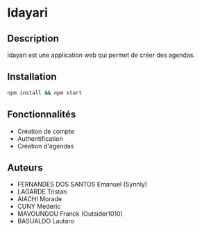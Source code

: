 # Idayari

## Description
Idayari est une application web qui permet de créer des agendas.

## Installation
```bash
npm install && npm start 
```

## Fonctionnalités
- Création de compte
- Authentification
- Création d'agendas

## Auteurs
- FERNANDES DOS SANTOS Emanuel (Synnly)
- LAGARDE Tristan 
- AIACHI Morade
- CUNY Mederic
- MAVOUNGOU Franck (Outsider1010)
- BASUALDO Lautaro
